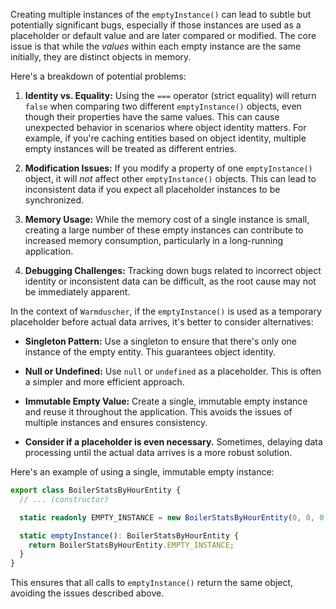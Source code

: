 Creating multiple instances of the `emptyInstance()` can lead to subtle but potentially significant bugs, especially if those instances are used as a placeholder or default value and are later compared or modified. The core issue is that while the *values* within each empty instance are the same initially, they are distinct objects in memory.

Here's a breakdown of potential problems:

1.  **Identity vs. Equality:** Using the `===` operator (strict equality) will return `false` when comparing two different `emptyInstance()` objects, even though their properties have the same values. This can cause unexpected behavior in scenarios where object identity matters. For example, if you're caching entities based on object identity, multiple empty instances will be treated as different entries.

2.  **Modification Issues:** If you modify a property of one `emptyInstance()` object, it will *not* affect other `emptyInstance()` objects. This can lead to inconsistent data if you expect all placeholder instances to be synchronized.

3.  **Memory Usage:** While the memory cost of a single instance is small, creating a large number of these empty instances can contribute to increased memory consumption, particularly in a long-running application.

4.  **Debugging Challenges:** Tracking down bugs related to incorrect object identity or inconsistent data can be difficult, as the root cause may not be immediately apparent.

In the context of `Warmduscher`, if the `emptyInstance()` is used as a temporary placeholder before actual data arrives, it's better to consider alternatives:

*   **Singleton Pattern:** Use a singleton to ensure that there's only one instance of the empty entity. This guarantees object identity.

*   **Null or Undefined:** Use `null` or `undefined` as a placeholder. This is often a simpler and more efficient approach.

*   **Immutable Empty Value:** Create a single, immutable empty instance and reuse it throughout the application. This avoids the issues of multiple instances and ensures consistency.

*   **Consider if a placeholder is even necessary.**  Sometimes, delaying data processing until the actual data arrives is a more robust solution.

Here's an example of using a single, immutable empty instance:

```typescript
export class BoilerStatsByHourEntity {
  // ... (constructor)

  static readonly EMPTY_INSTANCE = new BoilerStatsByHourEntity(0, 0, 0, 0);

  static emptyInstance(): BoilerStatsByHourEntity {
    return BoilerStatsByHourEntity.EMPTY_INSTANCE;
  }
}
```

This ensures that all calls to `emptyInstance()` return the same object, avoiding the issues described above.